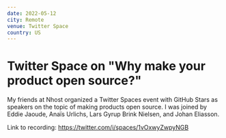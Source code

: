 ```yaml
---
date: 2022-05-12
city: Remote
venue: Twitter Space
country: US
---
```


# Twitter Space on "Why make your product open source?"

My friends at Nhost organized a Twitter Spaces event with GitHub Stars as speakers on the topic of making products open source. I was joined by Eddie Jaoude, Anaïs Urlichs, Lars Gyrup Brink Nielsen, and Johan Eliasson.

Link to recording: https://twitter.com/i/spaces/1vOxwyZwpyNGB

